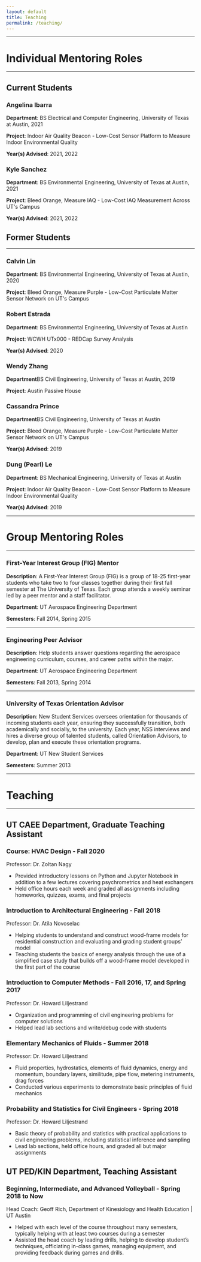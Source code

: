 ```yaml
---
layout: default
title: Teaching
permalink: /teaching/
---
```


---
# Individual Mentoring Roles
---

## Current Students

### Angelina Ibarra
**Department**: BS Electrical and Computer Engineering, University of Texas at Austin, 2021

**Project**: Indoor Air Quality Beacon - Low-Cost Sensor Platform to Measure Indoor Environmental Quality

**Year(s) Advised**: 2021, 2022

### Kyle Sanchez
**Department**: BS Environmental Engineering, University of Texas at Austin, 2021

**Project**: Bleed Orange, Measure IAQ - Low-Cost IAQ Measurement Across UT's Campus

**Year(s) Advised**: 2021, 2022

## Former Students

---

### Calvin Lin
**Department**: BS Environmental Engineering, University of Texas at Austin, 2020

**Project**: Bleed Orange, Measure Purple - Low-Cost Particulate Matter Sensor Network on UT's Campus

### Robert Estrada 
**Department**: BS Environmental Engineering, University of Texas at Austin

**Project**: WCWH UTx000 - REDCap Survey Analysis

**Year(s) Advised**: 2020

### Wendy Zhang
**Department**BS Civil Engineering, University of Texas at Austin, 2019

**Project**: Austin Passive House

### Cassandra Prince
**Department**BS Civil Engineering, University of Texas at Austin

**Project**: Bleed Orange, Measure Purple - Low-Cost Particulate Matter Sensor Network on UT's Campus

**Year(s) Advised**: 2019

### Dung (Pearl) Le
**Department**: BS Mechanical Engineering, University of Texas at Austin

**Project**: Indoor Air Quality Beacon - Low-Cost Sensor Platform to Measure Indoor Environmental Quality

**Year(s) Advised**: 2019

---
# Group Mentoring Roles
---

### First-Year Interest Group (FIG) Mentor

**Description**: A First-Year Interest Group (FIG) is a group of 18-25 first-year students who take two to four classes together during their first fall semester at The University of Texas. Each group attends a weekly seminar led by a peer mentor and a staff facilitator.

**Department**: UT Aerospace Engineering Department

**Semesters**: Fall 2014, Spring 2015

---

### Engineering Peer Advisor

**Description**: Help students answer questions regarding the aerospace engineering curriculum, courses, and career paths within the major.

**Department**: UT Aerospace Engineering Department

**Semesters**: Fall 2013, Spring 2014

---

### University of Texas Orientation Advisor

**Description**: New Student Services oversees orientation for thousands of incoming students each year, ensuring they successfully transition, both academically and socially, to the university. Each year, NSS interviews and hires a diverse group of talented students, called Orientation Advisors, to develop, plan and execute these orientation programs.

**Department**: UT New Student Services

**Semesters**: Summer 2013

---
# Teaching
---

## UT CAEE Department, Graduate Teaching Assistant

### Course: HVAC Design - Fall 2020
Professor: Dr. Zoltan Nagy
* Provided introductory lessons on Python and Jupyter Notebook in addition to a few lectures covering psychrometrics and heat exchangers
* Held office hours each week and graded all assignments including homeworks, quizzes, exams, and final projects

### Introduction to Architectural Engineering - Fall 2018
Professor: Dr. Atila Novoselac
* Helping students to understand and construct wood-frame models for residential construction and evaluating and grading student groups’ model
* Teaching students the basics of energy analysis through the use of a simplified case study that builds off a wood-frame model developed in the first part of the course

###  Introduction to Computer Methods - Fall 2016, 17, and Spring 2017
Professor: Dr. Howard Liljestrand
* Organization and programming of civil engineering problems for computer solutions
* Helped lead lab sections and write/debug code with students

### Elementary Mechanics of Fluids - Summer 2018
Professor: Dr. Howard Liljestrand
* Fluid properties, hydrostatics, elements of fluid dynamics, energy and momentum, boundary layers, similitude, pipe flow, metering instruments, drag forces
* Conducted various experiments to demonstrate basic principles of fluid mechanics

### Probability and Statistics for Civil Engineers - Spring 2018
Professor: Dr. Howard Liljestrand
* Basic theory of probability and statistics with practical applications to civil engineering problems, including statistical inference and sampling
* Lead lab sections, held office hours, and graded all but major assignments

## UT PED/KIN Department, Teaching Assistant

### Beginning, Intermediate, and Advanced Volleyball - Spring 2018 to Now
Head Coach: Geoff Rich, Department of Kinesiology and Health Education | UT Austin
* Helped with each level of the course throughout many semesters, typically helping with at least two courses during a semester
* Assisted the head coach by leading drills, helping to develop student’s techniques, officiating in-class games, managing equipment, and providing feedback during games and drills.


